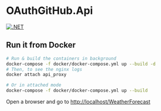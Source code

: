 # OAuthGitHub.Api

[![.NET](https://github.com/afgalvan/OAuthGitHub.Api/actions/workflows/dotnet.yml/badge.svg)](https://github.com/afgalvan/OAuthGitHub.Api/actions/workflows/dotnet.yml)

## Run it from Docker

```bash
# Run & build the containers in background
docker-compose -f docker/docker-compose.yml up --build -d
# Then, to see the nginx logs
docker attach api_proxy

# Or in attached mode
docker-compose -f docker/docker-compose.yml up --build
```

Open a browser and go to <http://localhost/WeatherForecast>
